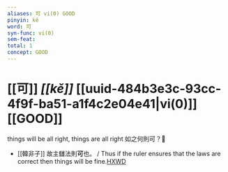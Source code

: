 ```yaml
---
aliases: 可 vi(0) GOOD
pinyin: kě
word: 可
syn-func: vi(0)
sem-feat: 
total: 1
concept: GOOD 
---
```

# [[可]] *[[kě]]*  [[uuid-484b3e3c-93cc-4f9f-ba51-a1f4c2e04e41|vi(0)]] [[GOOD]]
things will be all right, things are all right 如之何則可？
 - [[韓非子]] 故主讎法則**可**也。 / Thus if the ruler ensures that the laws are correct then things will be fine.[HXWD](https://hxwd.org/textview.html?location=KR3c0005_tls_006-18a.8)